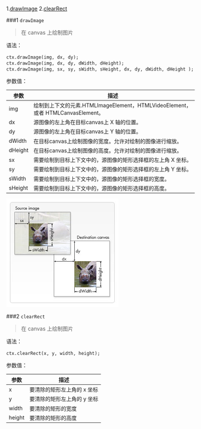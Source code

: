 1.[drawImage](#1-drawImage)
2.[clearRect](#2-clearRect)

###1 `drawImage`
> 在 canvas 上绘制图片

语法：
```
ctx.drawImage(img, dx, dy);
ctx.drawImage(img, dx, dy, dWidth, dHeight);
ctx.drawImage(img, sx, sy, sWidth, sHeight, dx, dy, dWidth, dHeight );
```

参数值：


| 参数 | 描述 |
|--------|--------|
|    img    |   绘制到上下文的元素.HTMLImageElement，HTMLVideoElement，或者 HTMLCanvasElement。     |
|    dx    |   源图像的左上角在目标canvas上 X 轴的位置。     |
|    dy    |   源图像的左上角在目标canvas上 Y 轴的位置。     |
|    dWidth    |   在目标canvas上绘制图像的宽度。允许对绘制的图像进行缩放。     |
|    dHeight    |   在目标canvas上绘制图像的高度。允许对绘制的图像进行缩放。     |
|    sx    |   需要绘制到目标上下文中的，源图像的矩形选择框的左上角 X 坐标。     |
|    sy    |  需要绘制到目标上下文中的，源图像的矩形选择框的左上角 Y 坐标。     |
|    sWidth    |  需要绘制到目标上下文中的，源图像的矩形选择框的宽度。     |
|    sHeight    |  需要绘制到目标上下文中的，源图像的矩形选择框的高度。     |
![canvas drawImage](pic/Canvas_drawimage.jpg)

###2 `clearRect`
> 在 canvas 上绘制图片

语法：
```
ctx.clearRect(x, y, width, height);
```

参数值：


| 参数 | 描述 |
|--------|--------|
|    x    |   要清除的矩形左上角的 x 坐标     |
|    y    |   要清除的矩形左上角的 y 坐标     |
|    width    |   要清除的矩形的宽度     |
|    height    |   要清除的矩形的高度     |